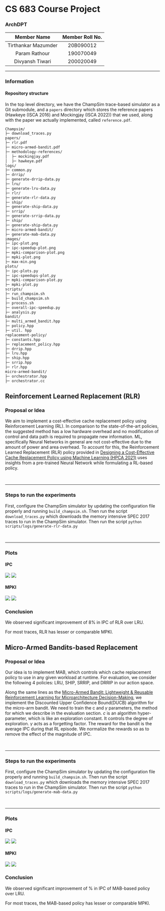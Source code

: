 # CS 683 Course Project

### <Project-Title>

### ArchDPT

|   **Member Name**   | **Member Roll No.** |
| :-----------------: | :-----------------: |
| Tirthankar Mazumder |      20B090012      |
| Param Rathour       |      190070049      |
| Divyansh Tiwari     |      200020049      |

---

### Information

#### Repository structure

In the top level directory, we have the ChampSim trace-based simulator as a Git submodule, and a `papers` directory which stores the reference papers (Hawkeye (ISCA 2016) and Mockingjay (ISCA 2022)) that we used, along with the paper we actually implemented, called `reference.pdf`.

```html
Champsim/
├─ download_traces.py
papers/
├─ rlr.pdf
├─ micro-armed-bandit.pdf
├─ methodology-references/
│  ├─ mockingjay.pdf
│  ├─ hawkeye.pdf
logs/
├─ common.py
├─ drrip/
├─ generate-drrip-data.py
├─ lru/
├─ generate-lru-data.py
├─ rlr/
├─ generate-rlr-data.py
├─ ship/
├─ generate-ship-data.py
├─ srrip/
├─ generate-srrip-data.py
├─ ship/
├─ generate-ship-data.py
├─ micro-armed-bandit/
├─ generate-mab-data.py
images/
├─ ipc-plot.png
├─ ipc-speedup-plot.png
├─ mpki-comparison-plot.png
├─ mpki-plot.png
├─ max-min.png
plots/
├─ ipc-plots.py
├─ ipc-speedups-plot.py
├─ mpki-comparison-plot.py
├─ mpki-plot.py
scripts/
├─ run_champsim.sh
├─ build_champsim.sh
├─ process.sh
├─ overall-ipc-speedup.py
├─ analysis.py
bandit/
├─ multi_armed_bandit.hpp
├─ policy.hpp
├─ util. hpp
replacement-policy/
├─ constants.hpp
├─ replacement_policy.hpp
├─ drrip.hpp
├─ lru.hpp
├─ ship.hpp
├─ srrip.hpp
├─ rlr.hpp
micro-armed-bandit/
├─ orchestrator.hpp
├─ orchestrator.cc

```

## Reinforcement Learned Replacement (RLR)
	
### Proposal or Idea

We aim to implement a cost-effective cache replacement policy using Reinforcement Learning (RL). In comparison to the state-of-the-art policies, the suggested method has a low hardware overhead and no modification of control and data path is required to propagate new information. ML, specifically Neural Networks in general are not cost-effective due to the amount of power and area overhead. To account for this, the Reinforcement Learned Replacement (RLR) policy provided in [Designing a Cost-Effective Cache Replacement Policy using Machine Learning (HPCA 2021)](/papers/reference.pdf) uses insights from a pre-trained Neural Network while formulating a RL-based policy. 

<br/>

---

### Steps to run the experiments

First, configure the ChampSim simulator by updating the configuration file properly and running `build_champsim.sh`. Then run the script `download_traces.py` which downloads the memory intensive SPEC 2017 traces to run in the ChampSim simulator. Then run the script `python scripts/logs/generate-rlr-data.py`

<br/>

---

### Plots
#### IPC
![](images/rlr-ipc-plot.png)
![](images/rlr-ipc-speedup-plot.png)
#### MPKI
![](images/rlr-mpki-plot.png)
![](images/rlr-mpki-comparison-plot.png)

### Conclusion

We observed significant improvement of 8% in IPC of RLR over LRU.

For most traces, RLR has lesser or comparable MPKI.

## Micro-Armed Bandits-based Replacement
	
### Proposal or Idea

Our idea is to implement MAB, which controls which cache replacement policy to use in any given workload at runtime. For evaluation, we consider the following 4 policies: LRU, SHIP, SRRIP, and DRRIP in our action space.

Along the same lines as the [Micro-Armed Bandit: Lightweight & Reusable Reinforcement Learning for Microarchitecture Decision-Making](/papers/micro-armed-bandit.pdf), we implement the Discounted Upper Confidence Bound(DUCB) algorithm for the micro-arm bandit. We need to train the c and $\gamma$ parameters, the method for which we describe in the evaluation section. $c$ is an algorithm hyper-parameter, which is like an exploration constant. It controls the degree of exploration. $\gamma$ acts as a forgetting factor. The reward for the bandit is the average IPC during that RL episode. We normalize the rewards so as to remove the effect of the magnitude of IPC.


<br/>

---

### Steps to run the experiments

First, configure the ChampSim simulator by updating the configuration file properly and running `build_champsim.sh`. Then run the script `download_traces.py` which downloads the memory intensive SPEC 2017 traces to run in the ChampSim simulator. Then run the script `python scripts/logs/generate-mab-data.py`

<br/>

---

### Plots
#### IPC
![](images/rlr-ipc-plot.png)
![](images/rlr-ipc-speedup-plot.png)
#### MPKI
![](images/rlr-mpki-plot.png)
![](images/rlr-mpki-comparison-plot.png)

### Conclusion

We observed significant improvement of % in IPC of MAB-based policy over LRU.

For most traces, the MAB-based policy has lesser or comparable MPKI.